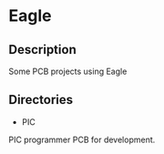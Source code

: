 # Eagle

## Description

Some PCB projects using Eagle

## Directories

- PIC

PIC programmer PCB for development.
